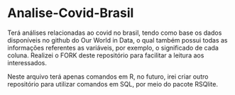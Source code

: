 # Analise-Covid-Brasil
Terá análises relacionadas ao covid no brasil, tendo como base os dados disponíveis no github do Our World in Data, o qual também possui todas as informações referentes as variáveis, por exemplo, o significado de cada coluna. Realizei o FORK deste repositório para facilitar a leitura aos interessados. 

Neste arquivo terá apenas comandos em R, no futuro, irei criar outro repositório para utilizar comandos em SQL, por meio do pacote RSQlite.


